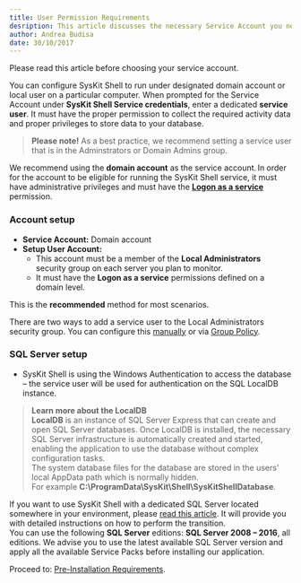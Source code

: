 ```yaml
---
title: User Permission Requirements
desription: This article discusses the necessary Service Account you need in order to run the SysKit Shell in various environments and describes deployment scenarios that affect account requirements.
author: Andrea Budisa
date: 30/10/2017
---
```

Please read this article before choosing your service account.

You can configure SysKit Shell to run under designated domain account or local user on a particular computer. When prompted for the Service Account under __SysKit Shell Service credentials__, enter a dedicated __service user__. It must have the proper permission to collect the required activity data and proper privileges to store data to your database.

> __Please note!__ As a best practice, we recommend setting a service user that is in the Adminstrators or Domain Admins group.
 
We recommend using the __domain account__ as the service account. In order for the account to be eligible for running the SysKit Shell service, it must have administrative privileges and must have the __[Logon as a service](#internal/how-to/service-accounts/add-service-user-group-policy)__ permission.

### Account setup

+ __Service Account:__ Domain account
+ __Setup User Account:__
  * This account must be a member of the __Local Administrators__ security group on each server you plan to monitor.
  * It must have the __Logon as a service__ permissions defined on a domain level.

This is the __recommended__ method for most scenarios.

There are two ways to add a service user to the Local Administrators security group. You can configure this [manually](#internal/how-to/service-accounts/add-service-user-manually) or via [Group Policy](#internal/how-to/service-accounts/add-service-user-group-policy).


### SQL Server setup

+ SysKit Shell is using the Windows Authentication to access the database – the service user will be used for authentication on the SQL LocalDB instance.

> __Learn more about the LocalDB__   
__LocalDB__ is an instance of SQL Server Express that can create and open SQL Server databases. Once LocalDB is installed, the necessary SQL Server infrastructure is automatically created and started, enabling the application to use the database without complex configuration tasks.  
The system database files for the database are stored in the users’ local AppData path which is normally hidden.  
For example __C:\ProgramData\SysKit\Shell\SysKitShellDatabase__.

If you want to use SysKit Shell with a dedicated SQL Server located somewhere in your environment, please [read this article](#internal/how-to/use-dedicated-sql-server). It will provide you with detailed instructions on how to perform the transition.  
You can use the following __SQL Server__ editions: __SQL Server 2008 – 2016__, all editions.
We advise you to use the latest available SQL Server version and apply all the available Service Packs before installing our application.

Proceed to: [Pre-Installation Requirements](#internal/requirements/pre-installation-requirements).